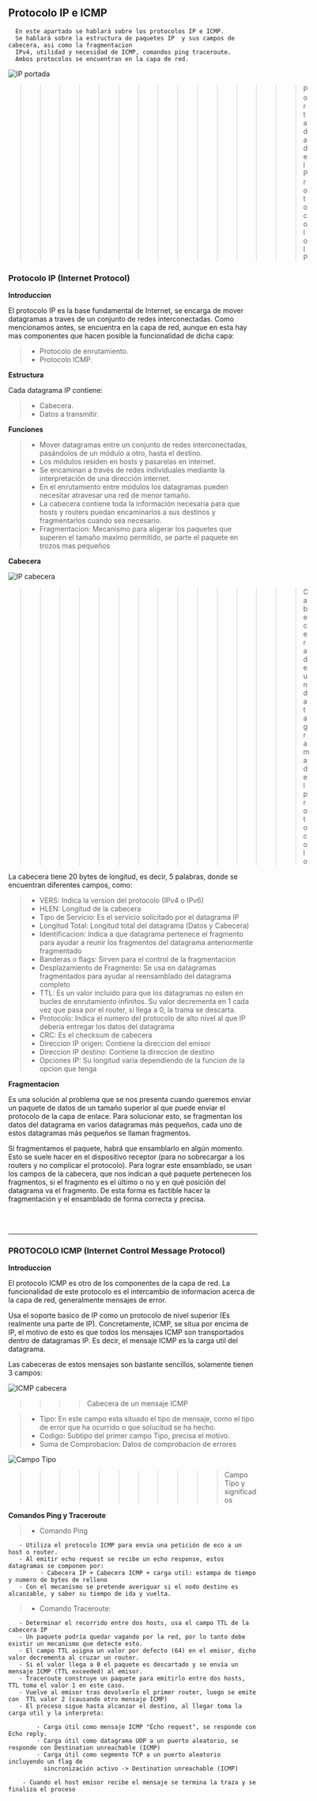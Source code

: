 ## Protocolo IP e ICMP
      En este apartado se hablará sobre los protocolos IP e ICMP. 
      Se hablará sobre la estructura de paquetes IP  y sus campos de cabecera, asi como la fragmentacion 
      IPv4, utilidad y necesidad de ICMP, comandos ping traceroute.
      Ambos protocolos se encuentran en la capa de red.

![IP portada](ip.webp "Portada IP")
>>>>>>>>>>>>>>>Portada del Protocolo IP

### Protocolo IP (Internet Protocol)

**Introduccion**

 El protocolo IP es la base fundamental de Internet, se encarga de mover datagramas a traves de un conjunto de redes interconectadas.
 Como mencionamos antes, se encuentra en la capa de red, aunque en esta hay mas componentes que hacen posible la funcionalidad de dicha capa:
> - Protocolo de enrutamiento.
> - Protocolo ICMP.

**Estructura**

Cada datagrama IP contiene:
> - Cabecera.
> - Datos a transmitir.

**Funciones**

> - Mover datagramas entre un conjunto de redes interconectadas, pasándolos de un módulo a otro, hasta el destino.
> - Los módulos residen en hosts y pasarelas en internet.
> - Se encaminan a través de redes individuales mediante la interpretación de una dirección internet.
> - En el enrutamiento entre módulos los datagramas pueden necesitar atravesar una red de menor tamaño.
> - La cabecera contiene toda la información necesaria para que hosts y routers puedan encaminarlos a sus destinos y fragmentarlos cuando sea necesario.
> - Fragmentacion: Mecanismo para aligerar los paquetes que superen el tamaño maximo permitido, se parte el paquete en trozos mas pequeños

**Cabecera**

![IP cabecera](Tabla1.png "Portada IP")
>>>>>>>>>>>>>>>Cabecera de un datagrama del protocolo

La cabecera tiene 20 bytes de longitud, es decir, 5 palabras, donde se encuentran diferentes campos, como:

> * VERS: Indica la version del protocolo (IPv4 o IPv6)
> * HLEN: Longitud de la cabecera
> * Tipo de Servicio: Es el servicio solicitado por el datagrama IP
> * Longitud Total: Longitud total del datagrama (Datos y Cabecera)
> * Identificacion: Indica a que datagrama pertenece el fragmento para ayudar a reunir los fragmentos del datagrama anteriormente fragmentado
> * Banderas o flags: Sirven para el control de la fragmentacion
> * Desplazamiento de Fragmento: Se usa en datagramas fragmentados para ayudar al reensamblado del datagrama completo
> * TTL: Es un valor incluido para que los datagramas no esten en bucles de enrutamiento infinitos. Su valor decrementa en 1 cada vez que pasa por el router, si llega a 0, la trama se descarta.
> * Protocolo: Indica el numero del protocolo de alto nivel al que IP deberia entregar los datos del datagrama
> * CRC: Es el checksum de cabecera
> * Direccion IP origen: Contiene la direccion del emisor
> * Direccion IP destino: Contiene la direccion de destino
> * Opciones IP: Su longitud varia dependiendo de la funcion de la opcion que tenga

**Fragmentacion**

Es una solución al problema que se nos presenta cuando queremos enviar un
paquete de datos de un tamaño superior al que puede enviar el protocolo de la capa
de enlace. Para solucionar esto, se fragmentan los datos del datagrama en varios datagramas más
pequeños, cada uno de estos datagramas más pequeños se llaman fragmentos.

Si fragmentamos el paquete, habrá que ensamblarlo en algún momento. Esto se suele hacer en el dispositivo receptor (para no sobrecargar a los routers y no complicar el protocolo).
Para lograr este ensamblado, se usan los campos de la cabecera, que nos indican a
qué paquete pertenecen los fragmentos, si el fragmento es el último o no y en qué
posición del datagrama va el fragmento. De esta forma es factible hacer la
fragmentación y el ensamblado de forma correcta y precisa.

<br>
<br>

***

### PROTOCOLO ICMP (Internet Control Message Protocol)

**Introduccion**

El protocolo ICMP es otro de los componentes de la capa de red. La funcionalidad de este protocolo es el intercambio de informacion acerca de la capa de red, generalmente mensajes de error.

Usa el soporte basico de IP como un protocolo de nivel superior (Es realmente una parte de IP). Concretamente, ICMP, se situa por encima de IP, el motivo de esto es que todos los mensajes ICMP son transportados dentro de datagramas IP. Es decir, el mensaje ICMP es la carga util del datagrama.

Las cabeceras de estos mensajes son bastante sencillos, solamente tienen 3 campos:


![ICMP cabecera](Tabla2.png "Cabecer ICMP")
>>>>Cabecera de un mensaje ICMP

> * Tipo: En este campo esta situado el tipo de mensaje, como el tipo de error que ha ocurrido o que solucitud se ha hecho.
> * Codigo: Subtipo del primer campo Tipo, precisa el motivo.
> * Suma de Comprobacion: Datos de comprobacion de errores


![Campo Tipo](Tabla3.png "Campo Tipo")
>>>>>>>>>>>Campo Tipo y significados

**Comandos Ping y Traceroute**

> *    Comando Ping 

       - Utiliza el protocolo ICMP para envía una petición de eco a un host o router.
       - Al emitir echo request se recibe un echo response, estos datagramas se componen por:
             · Cabecera IP + Cabecera ICMP + carga util: estampa de tiempo y numero de bytes de relleno
       - Con el mecanismo se pretende averiguar si el nodo destino es alcanzable, y saber su tiempo de ida y vuelta.
                    
> *    Comando Traceroute: 

       - Determinar el recorrido entre dos hosts, usa el campo TTL de la cabecera IP
       - Un paquete podría quedar vagando por la red, por lo tanto debe existir un mecanismo que detecte esto.
       - El campo TTL asigna un valor por defecto (64) en el emisor, dicho valor decrementa al cruzar un router.
       - Si el valor llega a 0 el paquete es descartado y se envía un mensaje ICMP (TTL exceeded) al emisor.
       - Traceroute construye un paquete para emitirlo entre dos hosts, TTL toma el valor 1 en este caso.
       - Vuelve al emisor tras devolverlo el primer router, luego se emite con  TTL valor 2 (causando otro mensaje ICMP)
       - El proceso sigue hasta alcanzar el destino, al llegar toma la carga util y la interpreta:
       
            · Carga útil como mensaje ICMP "Echo request", se responde con Echo reply.
            · Carga útil como datagrama UDP a un puerto aleatorio, se responde con Destination unreachable (ICMP)
            · Carga útil como segmento TCP a un puerto aleatorio incluyendo un flag de 
              sincronización activo -> Destination unreachable (ICMP) 

        - Cuando el host emisor recibe el mensaje se termina la traza y se finaliza el proceso
